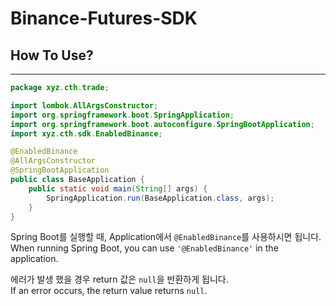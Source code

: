 # Binance-Futures-SDK

## How To Use?
---

```java
package xyz.cth.trade;

import lombok.AllArgsConstructor;
import org.springframework.boot.SpringApplication;
import org.springframework.boot.autoconfigure.SpringBootApplication;
import xyz.cth.sdk.EnabledBinance;

@EnabledBinance
@AllArgsConstructor
@SpringBootApplication
public class BaseApplication {
	public static void main(String[] args) {
		SpringApplication.run(BaseApplication.class, args);
	}
}
```

Spring Boot를 실행할 때, Application에서 `@EnabledBinance`를 사용하시면 됩니다.\
When running Spring Boot, you can use `'@EnabledBinance'` in the application.

에러가 발생 했을 경우 return 값은 `null`을 반환하게 됩니다.\
If an error occurs, the return value returns `null`.

